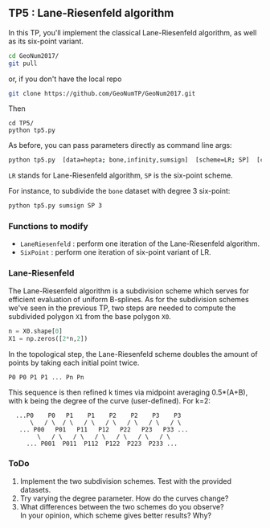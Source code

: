 ## TP5 : Lane-Riesenfeld algorithm
In this TP, you'll implement the classical Lane-Riesenfeld algorithm, as well as its six-point variant.

```bash
cd GeoNum2017/
git pull
```
or, if you don't have the local repo
```bash
git clone https://github.com/GeoNumTP/GeoNum2017.git
```
Then
```
cd TP5/
python tp5.py
```

As before, you can pass parameters directly as command line args:
```bash
python tp5.py  [data=hepta; bone,infinity,sumsign]  [scheme=LR; SP]  [curve degree]  [subdivision depth]
```
`LR` stands for Lane-Riesenfeld algorithm, `SP` is the six-point scheme.

For instance, to subdivide the `bone` dataset with degree 3 six-point:
```bash
python tp5.py sumsign SP 3
```

### Functions to modify
* `LaneRiesenfeld` : perform one iteration of the Lane-Riesenfeld algorithm.
* `SixPoint` : perform one iteration of six-point variant of LR.

### Lane-Riesenfeld
The Lane-Riesenfeld algorithm is a subdivision scheme which serves for efficient evaluation of uniform B-splines.
As for the subdivision schemes we've seen in the previous TP,
two steps are needed to compute the subdivided polygon `X1` from the base polygon `X0`.
```python
n = X0.shape[0]
X1 = np.zeros([2*n,2])
```
In the topological step, the Lane-Riesenfeld scheme doubles the amount of points by taking each initial point twice.
```
P0 P0 P1 P1 ... Pn Pn
```
This sequence is then refined k times via midpoint averaging 0.5*(A+B),
with k being the degree of the curve (user-defined).
For k=2:
```
  ...P0    P0   P1    P1    P2    P2    P3    P3 
      \   / \  / \   / \   / \   / \   / \   / \
   ... P00   P01   P11   P12   P22   P23   P33 ...
        \   / \   / \   / \   / \   / \   / \
     ... P001  P011  P112  P122  P223  P233 ...
```

### ToDo
1. Implement the two subdivision schemes. Test with the provided datasets.
1. Try varying the degree parameter. How do the curves change?
1. What differences between the two schemes do you observe?  
In your opinion, which scheme gives better results? Why?
